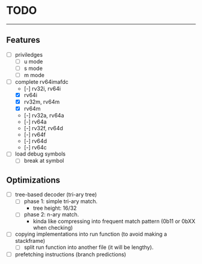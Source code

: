 # TODO

---

## Features

- [ ] priviledges
  - [ ] u mode
  - [ ] s mode
  - [ ] m mode
- [ ] complete rv64imafdc
  - [-] rv32i, rv64i
  - [x] rv64i
  - [x] rv32m, rv64m
  - [x] rv64m
  - [-] rv32a, rv64a
  - [-] rv64a
  - [-] rv32f, rv64d
  - [-] rv64f
  - [-] rv64d
  - [-] rv64c
- [ ] load debug symbols
  - [ ] break at symbol

## Optimizations

- [ ] tree-based decoder (tri-ary tree)
  - [ ] phase 1: simple tri-ary match.
    - tree height: 16/32
  - [ ] phase 2: n-ary match.
    - kinda like compressing into frequent match pattern (0b11 or 0bXX when checking)
- [ ] copying implementations into run function (to avoid making a stackframe)
  - [ ] split run function into another file (it will be lengthy).
- [ ] prefetching instructions (branch predictions)
